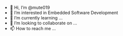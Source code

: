 - 👋 Hi, I’m @mute019
- 👀 I’m interested in Embedded Software Development 
- 🌱 I’m currently learning ...
- 💞️ I’m looking to collaborate on ...
- 📫 How to reach me ...

<!---
mute019/mute019 is a ✨ special ✨ repository because its `README.md` (this file) appears on your GitHub profile.
You can click the Preview link to take a look at your changes.
--->
